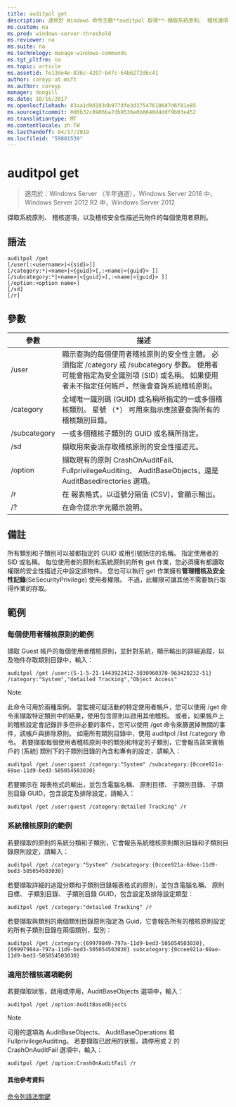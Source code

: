 ```yaml
---
title: auditpol get
description: 適用於 Windows 命令主題**auditpol 取得**-擷取系統原則、 稽核選項，以及稽核安全性描述元物件的每個使用者原則。
ms.custom: na
ms.prod: windows-server-threshold
ms.reviewer: na
ms.suite: na
ms.technology: manage-windows-commands
ms.tgt_pltfrm: na
ms.topic: article
ms.assetid: fe13de4e-836c-4207-b47c-64b6272d6c41
author: coreyp-at-msft
ms.author: coreyp
manager: dongill
ms.date: 10/16/2017
ms.openlocfilehash: 83aa1d9d193db977dfe3d375476106d7d6f81e85
ms.sourcegitcommit: 0d0b32c8986ba7db9536e0b8648d4ddf9b03e452
ms.translationtype: MT
ms.contentlocale: zh-TW
ms.lasthandoff: 04/17/2019
ms.locfileid: "59881539"
---
```

# <a name="auditpol-get"></a>auditpol get

>適用於：Windows Server （半年通道），Windows Server 2016 中，Windows Server 2012 R2 中，Windows Server 2012

擷取系統原則、 稽核選項，以及稽核安全性描述元物件的每個使用者原則。

## <a name="syntax"></a>語法
```
auditpol /get 
[/user[:<username>|<{sid}>]]
[/category:*|<name>|<{guid}>[,:<name|<{guid}> ]]
[/subcategory:*|<name>|<{guid}>[,:<name|<{guid}> ]]
[/option:<option name>]
[/sd]
[/r]
```
## <a name="parameters"></a>參數
|參數|描述|
|-------|--------|
|/user|顯示查詢的每個使用者稽核原則的安全性主體。 必須指定 /category 或 /subcategory 參數。 使用者可能會指定為安全識別項 (SID) 或名稱。 如果使用者未不指定任何帳戶，然後會查詢系統稽核原則。|
|/category|全域唯一識別碼 (GUID) 或名稱所指定的一或多個稽核類別。 星號 （*） 可用來指示應該要查詢所有的稽核類別目錄。|
|/subcategory|一或多個稽核子類別的 GUID 或名稱所指定。|
|/sd|擷取用來委派存取稽核原則的安全性描述元。|
|/option|擷取現有的原則 CrashOnAuditFail、 FullprivilegeAuditing、 AuditBaseObjects，還是 AuditBasedirectories 選項。|
|/r|在 報表格式，以逗號分隔值 (CSV)，會顯示輸出。|
|/?|在命令提示字元顯示說明。|
## <a name="remarks"></a>備註
所有類別和子類別可以被都指定的 GUID 或用引號括住的名稱。 指定使用者的 SID 或名稱。
每位使用者的原則和系統原則的所有 get 作業，您必須擁有都讀取權限的安全性描述元中設定該物件。 您也可以執行 get 作業擁有**管理稽核及安全性記錄**(SeSecurityPrivilege) 使用者權限。 不過，此權限可讓其他不需要執行取得作業的存取。
## <a name="BKMK_examples"></a>範例
### <a name="examples-for-the-per-user-audit-policy"></a>每個使用者稽核原則的範例
擷取 Guest 帳戶的每個使用者稽核原則，並針對系統，顯示輸出的詳細追蹤，以及物件存取類別目錄中，輸入：
```
auditpol /get /user:{S-1-5-21-1443922412-3030960370-963420232-51} /category:"System","detailed Tracking","Object Access"
```
> [!NOTE]
> 此命令可用於兩種案例。 當監視可疑活動的特定使用者帳戶，您可以使用 /get 命令來擷取特定類別中的結果，使用包含原則以啟用其他稽核。 或者，如果帳戶上的稽核設定會記錄許多但非必要的事件，您可以使用 /get 命令來篩選掉無關的事件，該帳戶與排除原則。 如需所有類別目錄中，使用 auditpol /list /category 命令。
若要擷取每個使用者稽核原則中的類別和特定的子類別，它會報告該來賓帳戶的 [系統] 類別下的子類別目錄的內含和專有的設定，請輸入：
```
auditpol /get /user:guest /category:"System" /subcategory:{0ccee921a-69ae-11d9-bed3-505054503030}
```
若要顯示在 報表格式的輸出，並包含電腦名稱、 原則目標、 子類別目錄、 子類別目錄 GUID，包含設定及排除設定，請輸入：
```
auditpol /get /user:guest /category:detailed Tracking" /r
```
### <a name="examples-for-the-system-audit-policy"></a>系統稽核原則的範例
若要擷取的原則的系統分類和子類別，它會報告系統稽核原則類別目錄和子類別目錄原則設定，請輸入：
```
auditpol /get /category:"System" /subcategory:{0ccee921a-69ae-11d9-bed3-505054503030}
```
若要擷取詳細的追蹤分類和子類別目錄報表格式的原則，並包含電腦名稱、 原則目標、 子類別目錄、 子類別目錄 GUID，包含設定及排除設定類型：
```
auditpol /get /category:"detailed Tracking" /r
```
若要擷取與類別的兩個類別目錄原則指定為 Guid，它會報告所有的稽核原則設定的所有子類別目錄在兩個類別，型別：
```
auditpol /get /category:{69979849-797a-11d9-bed3-505054503030},{69997984a-797a-11d9-bed3-505054503030} subcategory:{0ccee921a-69ae-11d9-bed3-505054503030}
```
### <a name="examples-for-auditing-options"></a>適用於稽核選項範例
若要擷取狀態，啟用或停用，AuditBaseObjects 選項中，輸入：
```
auditpol /get /option:AuditBaseObjects
```
> [!NOTE]
> 可用的選項為 AuditBaseObjects、 AuditBaseOperations 和 FullprivilegeAuditing。
若要擷取已啟用的狀態，請停用或 2 的 CrashOnAuditFail 選項中，輸入：
```
auditpol /get /option:CrashOnAuditFail /r
```
#### <a name="additional-references"></a>其他參考資料
[命令列語法關鍵](command-line-syntax-key.md)
